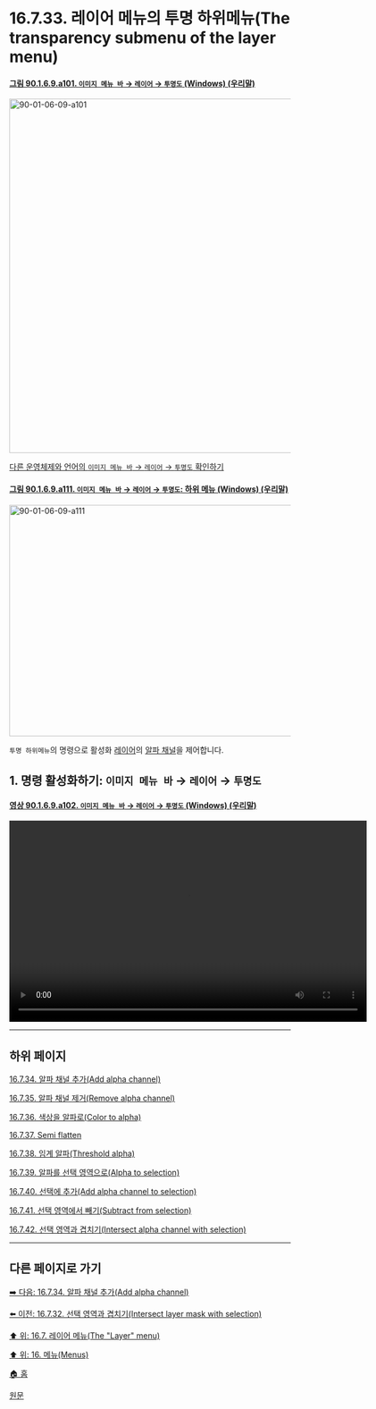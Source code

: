 # 16.7.33. 레이어 메뉴의 투명 하위메뉴(The transparency submenu of the layer menu)

<a id="90-01-06-09-a101"></a>

#### [그림 90.1.6.9.a101. `이미지 메뉴 바` → `레이어` → `투명도` (Windows) (우리말)](./90-01-06-09-00-transparency.md#90-01-06-09-a101)
<img width="708" height="634" alt="90-01-06-09-a101" src="https://github.com/user-attachments/assets/5750101b-664d-4293-96f5-8e69e699bd75" />

[다른 운영체제와 언어의 `이미지 메뉴 바` → `레이어` → `투명도` 확인하기](./90-01-06-09-00-transparency.md#90-01-06-09-a101)

<a id="90-01-06-09-a111"></a>

#### [그림 90.1.6.9.a111. `이미지 메뉴 바` → `레이어` → `투명도`: 하위 메뉴 (Windows) (우리말)](./90-01-06-09-00-transparency.md#90-01-06-09-a111)
<img width="574" height="414" alt="90-01-06-09-a111" src="https://github.com/user-attachments/assets/01d80ee7-8c13-49c4-93f2-20ad604de4c8" />

`투명 하위메뉴`의 명령으로 활성화 [레이어](./19-glossaryx-layer.md)의 [알파 채널](./19-glossaryx-alpha_channel.md)을 제어합니다.

<a id="16-07-33-s1"></a>

## 1. 명령 활성화하기: `이미지 메뉴 바` → `레이어` → `투명도`

<a id="90-01-06-09-a102"></a>

#### [영상 90.1.6.9.a102. `이미지 메뉴 바` → `레이어` → `투명도` (Windows) (우리말)](./90-01-06-09-00-transparency.md#90-01-06-09-a102)
<video controls="controls" width="640" height="360" src="https://github.com/user-attachments/assets/3195b874-e8cc-4d41-9248-3553bf131e51"></video>

***

## 하위 페이지

[16.7.34. 알파 채널 추가(Add alpha channel)](./16-07-34-add_alpha_channel.md)

[16.7.35. 알파 채널 제거(Remove alpha channel)](./16-07-35-remove_alpha_channel.md)

[16.7.36. 색상을 알파로(Color to alpha)](./16-07-36-color-to-alpha.md)

[16.7.37. Semi flatten](./16-07-37-semi-flatten.md)

[16.7.38. 임계 알파(Threshold alpha)](./16-07-38-threshold-alpha.md)

[16.7.39. 알파를 선택 영역으로(Alpha to selection)](./16-07-39-alpha-to-selection.md)

[16.7.40. 선택에 추가(Add alpha channel to selection)](./16-07-40-add-alpha-channel-to-selection.md)

[16.7.41. 선택 영역에서 빼기(Subtract from selection)](./16-07-41-subtract-from-selection.md)

[16.7.42. 선택 영역과 겹치기(Intersect alpha channel with selection)](./16-07-42-intersect-alpha-channel-with-selection.md)

***

## 다른 페이지로 가기

[➡️ 다음: 16.7.34. 알파 채널 추가(Add alpha channel)](./16-07-34-add_alpha_channel.md)

[⬅️ 이전: 16.7.32. 선택 영역과 겹치기(Intersect layer mask with selection)](./16-07-32-intersect-layer-mask-with-selection.md)

[⬆️ 위: 16.7. 레이어 메뉴(The "Layer" menu)](./16-07-00-the-layer-menu.md)

[⬆️ 위: 16. 메뉴(Menus)](./16-00-menus.md)

[🏠 홈](./00-home.md)

[원문](https://docs.gimp.org/2.10/ko/gimp-layer-transparency-menu.html)